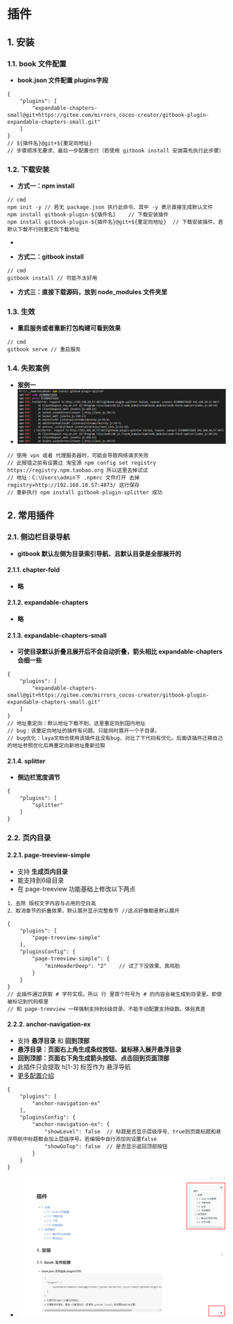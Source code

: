# 插件
  <!-- - [1. 安装](#1-安装)
    - [1.1. book 文件配置](#11-book-文件配置)
    - [1.2. 下载安装](#12-下载安装)
    - [1.3. 生效](#13-生效)
    - [1.4. 失败案例](#14-失败案例)
  - [2. 常用插件](#2-常用插件)
    - [2.1. 侧边栏目录导航](#21-侧边栏目录导航)
    - [2.2. 页内目录](#22-页内目录) -->

## 1. 安装

### 1.1. book 文件配置

- **book.json 文件配置 plugins字段**
~~~
{
    "plugins": [
        "expandable-chapters-small@git+https://gitee.com/mirrors_cocos-creator/gitbook-plugin-expandable-chapters-small.git"
    ]
}
// ${插件名}@git+${重定向地址}
// 步骤顺序无要求、最后一步配置也行（若使用 gitbook install 安装需先执行此步骤）
~~~

### 1.2. 下载安装

- **方式一：npm install**
~~~
// cmd
npm init -y // 若无 package.json 执行此命令、其中 -y 表示直接生成默认文件
npm install gitbook-plugin-${插件名}    // 下载安装插件
npm install gitbook-plugin-${插件名}@git+${重定向地址}  // 下载安装插件、若默认下载不行则重定向下载地址
~~~

- 

- **方式二：gitbook install**
~~~
// cmd
gitbook install // 可能不太好用
~~~

- **方式三：直接下载源码，放到 node_modules 文件夹里**

### 1.3. 生效

- **重启服务或者重新打包构建可看到效果**
~~~
// cmd
gitbook serve // 重启服务
~~~

### 1.4. 失败案例
- **案例一**
- ![图解](./img/1.png)
~~~
// 使用 vpn 或者 代理服务器时，可能会导致网络请求失败
// 此报错之前有设置过 淘宝源 npm config set registry https://registry.npm.taobao.org 所以这里去掉试试
// 地址：C:\Users\admin下 .npmrc 文件打开 去掉 registry=http://192.168.10.57:4873/ 这行保存
// 重新执行 npm install gitbook-plugin-splitter 成功
~~~

## 2. 常用插件

### 2.1. 侧边栏目录导航
- **gitbook 默认左侧为目录索引导航、且默认目录是全部展开的**

#### 2.1.1. chapter-fold
- **略**

#### 2.1.2. expandable-chapters
- **略**

#### 2.1.3. expandable-chapters-small
- **可使目录默认折叠且展开后不会自动折叠，箭头相比 expandable-chapters 会细一些**
~~~
{
    "plugins": [
        "expandable-chapters-small@git+https://gitee.com/mirrors_cocos-creator/gitbook-plugin-expandable-chapters-small.git"
    ]
}
// 地址重定向：默认地址下载不到、这里重定向到国内地址
// bug：该重定向地址的插件有问题、只能同时展开一个子目录。
// bug优化：laya文档也使用该插件且没有bug、对比了下代码有优化。后面该插件迁移自己的地址参照优化后再重定向新地址重新拉取
~~~

#### 2.1.4. splitter
- **侧边栏宽度调节**
~~~
{
    "plugins": [
        "splitter"
    ]
}
~~~

### 2.2. 页内目录

#### 2.2.1. page-treeview-simple
- 支持 **生成页内目录**
- 能支持到6级目录
- 在 page-treeview 功能基础上修改以下两点
~~~
1、去除 版权文字内容与占用的空白高
2、取消章节的折叠效果，默认展开显示完整章节 //这点好像都是默认展开
~~~
~~~
{
    "plugins": [
        "page-treeview-simple"
    ],
    "pluginsConfig": {
        "page-treeview-simple": {
            "minHeaderDeep": "2"    // 试了下没效果、真鸡肋
        }
    }
}
// 此插件通过获取 # 字符实现。所以 行 里首个符号为 # 的内容会被生成到目录里。即使被标记到代码框里
// 和 page-treeview 一样强制支持到6级目录、不能手动配置支持级数。体验真差
~~~

#### 2.2.2. anchor-navigation-ex
- 支持 **悬浮目录** 和 **回到顶部**
- **悬浮目录：页面右上角生成条纹按钮、鼠标移入展开悬浮目录**
- **回到顶部：页面右下角生成箭头按钮、点击回到页面顶部**
- 此插件只会提取 h[1-3] 标签作为 悬浮导航
- [更多配置介绍](https://github.com/zq99299/gitbook-plugin-anchor-navigation-ex/blob/master/doc/config.md)
~~~
{
    "plugins": [
        "anchor-navigation-ex"
    ],
    "pluginsConfig": {
        "anchor-navigation-ex": {
            "showLevel": false  // 标题是否显示层级序号、true则页面标题和悬浮导航中标题都会加上层级序号。若编辑中自行添加则设置false
            "showGoTop": false  // 是否显示返回顶部按钮
        }
    }
}
~~~
- ![图解](./img/2.png)